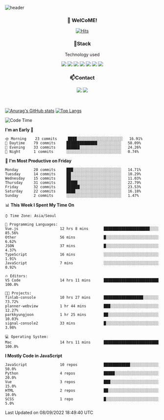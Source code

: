 ![header](https://capsule-render.vercel.app/api?type=waving&color=gradient&height=200&text=Kyungjoon&fontAlign=70&fontAlignY=40&animation=twinkling)

<h3 align="center">👋 WelCoME!</h3>

<div align=center>
  
[![Hits](https://hits.seeyoufarm.com/api/count/incr/badge.svg?url=https%3A%2F%2Fgithub.com%2Fuvula6921&count_bg=%2322BAC9&title_bg=%23827F7F&icon=iconify.svg&icon_color=%2325A27F&title=visits&edge_flat=false)](https://hits.seeyoufarm.com)
  
</div>
<h3 align="center">📌Stack</h3>
<p align="center">Technology used</p>
<div align="center"><img src="https://img.shields.io/badge/HTML5-E34F26?style=flat-square&logo=HTML5&logoColor=white"></img> <img src="https://img.shields.io/badge/CSS3-0A84FF?style=flat-square&logo=CSS3&logoColor=white"></img> <img src="https://img.shields.io/badge/JavaScript-FFCD11?style=flat-square&logo=JavaScript&logoColor=white"></img> <img src="https://img.shields.io/badge/React-00BCF6?style=flat-square&logo=React&logoColor=white"></img> <img src="https://img.shields.io/badge/jQuery-3655FF?style=flat-square&logo=jQuery&logoColor=white"></img> <img src="https://img.shields.io/badge/Ruby-E0115F?style=flat-square&logo=Ruby&logoColor=white"></img> <img src="https://img.shields.io/badge/Python-4B8BBE?style=flat-square&logo=Python&logoColor=white"></img></div>

<h3 align="center">📫Contact</h3>
<div align="center"><a href="https://velog.io/@uvula6921/"><img src="https://img.shields.io/badge/Blog-20c997?style=flat-square&logo=V&logoColor=white"/></a> <a href="pkj6921@gmail.com"><img src="https://img.shields.io/badge/Gmail-EA4335?style=flat-square&logo=Gmail&logoColor=white"/></a></div>
<br>
<br>

[![Anurag's GitHub stats](https://github-readme-stats.vercel.app/api?username=uvula6921&hide=stars,issues&show_icons=true&count_private=true&theme=tokyonight)](https://github.com/anuraghazra/github-readme-stats)
[![Top Langs](https://github-readme-stats.vercel.app/api/top-langs/?username=uvula6921&hide=css,jupyter%20notebook,html&exclude_repo=uvula6921,uvula6921.github.io&layout=compact&langs_count=8)](https://github.com/anuraghazra/github-readme-stats)

<!--START_SECTION:waka-->
![Code Time](http://img.shields.io/badge/Code%20Time-1%2C108%20hrs%2024%20mins-blue)

**I'm an Early 🐤** 

```text
🌞 Morning    23 commits     ████░░░░░░░░░░░░░░░░░░░░░   16.91% 
🌆 Daytime    79 commits     ██████████████░░░░░░░░░░░   58.09% 
🌃 Evening    33 commits     ██████░░░░░░░░░░░░░░░░░░░   24.26% 
🌙 Night      1 commits      ░░░░░░░░░░░░░░░░░░░░░░░░░   0.74%

```
📅 **I'm Most Productive on Friday** 

```text
Monday       20 commits     ███░░░░░░░░░░░░░░░░░░░░░░   14.71% 
Tuesday      14 commits     ██░░░░░░░░░░░░░░░░░░░░░░░   10.29% 
Wednesday    15 commits     ██░░░░░░░░░░░░░░░░░░░░░░░   11.03% 
Thursday     31 commits     █████░░░░░░░░░░░░░░░░░░░░   22.79% 
Friday       32 commits     ██████░░░░░░░░░░░░░░░░░░░   23.53% 
Saturday     22 commits     ████░░░░░░░░░░░░░░░░░░░░░   16.18% 
Sunday       2 commits      ░░░░░░░░░░░░░░░░░░░░░░░░░   1.47%

```


📊 **This Week I Spent My Time On** 

```text
⌚︎ Time Zone: Asia/Seoul

💬 Programming Languages: 
Vue.js                   12 hrs 8 mins       █████████████████████░░░░   85.56% 
Other                    56 mins             █░░░░░░░░░░░░░░░░░░░░░░░░   6.62% 
JSON                     37 mins             █░░░░░░░░░░░░░░░░░░░░░░░░   4.37% 
TypeScript               16 mins             ░░░░░░░░░░░░░░░░░░░░░░░░░   1.91% 
JavaScript               7 mins              ░░░░░░░░░░░░░░░░░░░░░░░░░   0.92%

🔥 Editors: 
VS Code                  14 hrs 11 mins      █████████████████████████   100.0%

🐱‍💻 Projects: 
finlab-console           10 hrs 27 mins      ██████████████████░░░░░░░   73.72% 
planner-webview          1 hr 44 mins        ███░░░░░░░░░░░░░░░░░░░░░░   12.27% 
parkkyungjoon            1 hr 25 mins        ██░░░░░░░░░░░░░░░░░░░░░░░   10.03% 
signal-console2          33 mins             █░░░░░░░░░░░░░░░░░░░░░░░░   3.98%

💻 Operating System: 
Mac                      14 hrs 11 mins      █████████████████████████   100.0%

```

**I Mostly Code in JavaScript** 

```text
JavaScript               10 repos            ████████████░░░░░░░░░░░░░   50.0% 
Python                   4 repos             █████░░░░░░░░░░░░░░░░░░░░   20.0% 
Vue                      3 repos             ███░░░░░░░░░░░░░░░░░░░░░░   15.0% 
HTML                     2 repos             ██░░░░░░░░░░░░░░░░░░░░░░░   10.0% 
SCSS                     1 repo              █░░░░░░░░░░░░░░░░░░░░░░░░   5.0%

```



 Last Updated on 08/09/2022 18:49:40 UTC
<!--END_SECTION:waka-->
